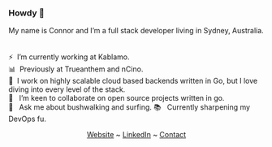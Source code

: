 <!--
**cnnrrss/cnnrrss** is a ✨ _special_ ✨ repository because its `README.md` (this file) appears on your GitHub profile.

Here are some ideas to get you started:

- 🔭 I’m currently working on ...
- 🌱 I’m currently learning ...
- 👯 I’m looking to collaborate on ...
- 🤔 I’m looking for help with ...
- 💬 Ask me about ...
- 📫 How to reach me: ...
- 😄 Pronouns: ...
- ⚡ Fun fact: ...
-->


### Howdy 👋

My name is Connor and I’m a full stack developer living in Sydney, Australia.
<br/>
<br/>
<br/>
⚡️&nbsp;&nbsp;I’m currently working at Kablamo. \
📊&nbsp;&nbsp;Previously at Trueanthem and nCino. \
🔧&nbsp;&nbsp;I work on highly scalable cloud based backends written in Go, but I love diving into every level of the stack. \
👯 &nbsp;&nbsp;I’m keen to collaborate on open source projects written in go. \
💬 &nbsp;&nbsp;Ask me about bushwalking and surfing.
📚 &nbsp;&nbsp;Currently sharpening my DevOps fu.

<div align="center">
  <a href="https://connorvanderhook.com">Website</a> ~ 
  <a href="https://www.linkedin.com/in/connorvhook/">LinkedIn</a> ~ 
  <a href="mailto:connorvhook@gmail.com">Contact</a>
</div>
